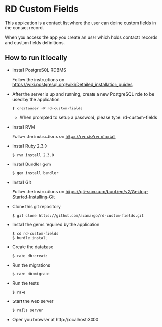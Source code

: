 # RD Custom Fields

  This application is a contact list where the user can define custom fields in
   the contact record.

  When you access the app you create an user which holds contacts records
   and custom fields definitions.

## How to run it locally

  * Install PostgreSQL RDBMS

    Follow the instructions on https://wiki.postgresql.org/wiki/Detailed_installation_guides

  * After the server is up and running, create a new PostgreSQL role to be used by the application

    ```
    $ createuser -P rd-custom-fields
    ```

    * When prompted to setup a password, please type: rd-custom-fields

  * Install RVM

    Follow the instructions on https://rvm.io/rvm/install

  * Install Ruby 2.3.0

    ```
    $ rvm install 2.3.0
    ```

  * Install Bundler gem

    ```
    $ gem install bundler
    ```

  * Install Git

    Follow the instructions on https://git-scm.com/book/en/v2/Getting-Started-Installing-Git

  * Clone this git repository

    ```
    $ git clone https://github.com/acamargo/rd-custom-fields.git
    ```

  * Install the gems required by the application

    ```
    $ cd rd-custom-fields
    $ bundle install
    ```

  * Create the database

    ```
    $ rake db:create
    ```

  * Run the migrations

    ```
    $ rake db:migrate
    ```

  * Run the tests

    ```
    $ rake
    ```

  * Start the web server

    ```
    $ rails server
    ```

  * Open you browser at http://localhost:3000
